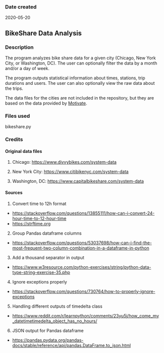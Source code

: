 ### Date created
2020-05-20

## BikeShare Data Analysis

### Description
The program analyzes bike share data for a given city (Chicago, New York City, or Washington, DC). The user can optionally filter the data by a month and/or a day of week.

The program outputs statistical information about times, stations, trip durations and users. The user can also optionally view the raw data about the trips.

The data files for the cities are not included in the repository, but they are based on the data provided by [Motivate][1].

[1]: [https://www.motivateco.com]

### Files used
bikeshare.py

### Credits

#### Original data files

1. Chicago: https://www.divvybikes.com/system-data

2. New York City: https://www.citibikenyc.com/system-data

3. Washington, DC: https://www.capitalbikeshare.com/system-data

#### Sources

1. Convert time to 12h format
* https://stackoverflow.com/questions/13855111/how-can-i-convert-24-hour-time-to-12-hour-time
* https://strftime.org

2. Group Pandas dataframe columns
* https://stackoverflow.com/questions/53037698/how-can-i-find-the-most-frequent-two-column-combination-in-a-dataframe-in-python

3. Add a thousand separator in output
* https://www.w3resource.com/python-exercises/string/python-data-type-string-exercise-35.php

4. Ignore exceptions properly
* https://stackoverflow.com/questions/730764/how-to-properly-ignore-exceptions

5. Handling different outputs of timedelta class
* https://www.reddit.com/r/learnpython/comments/23yu5j/how_come_my_datetimetimedelta_object_has_no_hours/

6. JSON output for Pandas dataframe
* https://pandas.pydata.org/pandas-docs/stable/reference/api/pandas.DataFrame.to_json.html
